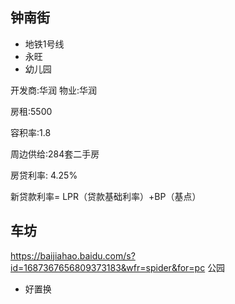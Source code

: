## 钟南街
- 地铁1号线
- 永旺
- 幼儿园
  
开发商:华润 
物业:华润 

房租:5500

容积率:1.8

周边供给:284套二手房

房贷利率: 4.25%

新贷款利率= LPR（贷款基础利率）+BP（基点）

## 车坊

https://baijiahao.baidu.com/s?id=1687367656809373183&wfr=spider&for=pc
公园


* 好置换